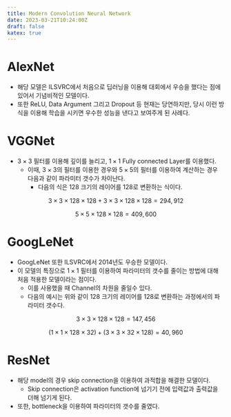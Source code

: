 ```yaml
---
title: Modern Convolution Neural Network
date: 2023-03-21T10:24:00Z
draft: false
katex: true
---
```


# AlexNet

- 해당 모델은 ILSVRC에서 처음으로 딥러닝을 이용해 대회에서 우승을 했다는 점에 있어서 기념비적인 모델이다.
- 또한 ReLU, Data Argument 그리고 Dropout 등 현재는 당연하지만, 당시 이런 방식을 이용해 학습을 시키면 우수한 성능을 낸다고 보여주게 된 사례다.

# VGGNet

- $3 \times 3$ 필터를 이용해 깊이를 늘리고, $1\times 1$ Fully connected Layer를 이용했다.
    - 이때, $3\times 3$의 필터를 이용한 경우와 $5\times 5$의 필터를 이용하여 계산하는 경우 다음과 같이 파라미터 갯수가 차이난다.
        - 다음의 식은 128 크기의 레이어를 128로 변환하는 식이다.
        
$$
    3\times3\times128\times128+3\times3\times128\times128 = 294,912
$$
        
$$
    5\times5\times128\times128=409,600
$$
        

# GoogLeNet

- GoogLeNet 또한 ILSVRC에서 2014년도 우승한 모델이다.
- 이 모델의 특징으로 $1\times 1$ 필터를 이용하여 파라미터의 갯수를 줄이는 방법에 대해 처음 적용한 모델이라는 점이다.
    - 이를 사용했을 때 Channel의 차원을 줄일수 있다.
    - 다음의 예시는 위와 같이 128 크기의 레이어를 128로 변환하는 과정에서의 파라미터 갯수다.
        
$$
    3 \times3\times128\times128=147,456
$$
        

$$
(1\times1\times128\times32)+(3\times3\times32\times128)=40,960
$$

# ResNet

- 해당 model의 경우 skip connection을 이용하여 과적합을 해결한 모델이다.
    - Skip connection은 activation function에 넘기기 전에 입력값과 출력값을 더해 넘기게 된다.
- 또한, bottleneck을 이용하여 파라미터의 갯수를 줄였다.
